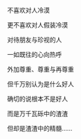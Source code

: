 不喜欢对人冷漠

更不喜欢对人假装冷漠

对待朋友与珍视的人

一如既往的心向热呼

外加尊重、尊重与再尊重

但千万别认为是什么好人

确切的说根本不是好人

而是万千瓦砾中的渣渣

但却是渣渣中的精髓……
